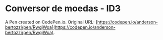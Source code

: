 # Conversor de moedas - ID3

A Pen created on CodePen.io. Original URL: [https://codepen.io/anderson-bertozzi/pen/RwgjWoa](https://codepen.io/anderson-bertozzi/pen/RwgjWoa).


